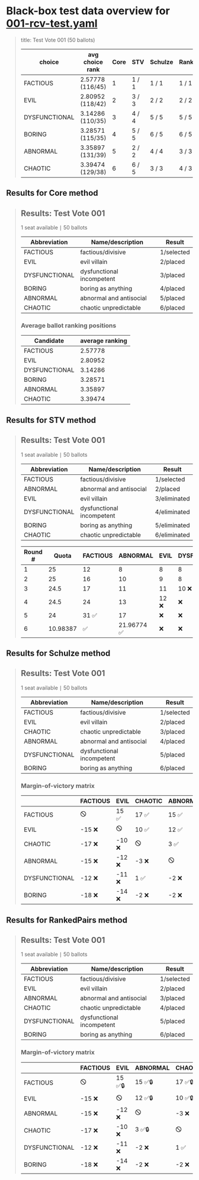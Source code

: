 # Black-box test data overview for [001-rcv-test.yaml](001-rcv-test.yaml)

<blockquote>
title: Test Vote 001 (50 ballots)
<table>
<thead>
<tr>
<th>choice</th>
<th>avg choice rank</th>
<th>Core</th>
<th>STV</th>
<th>Schulze</th>
<th>RankedPairs</th>
<th>Condorcet</th>
</tr>
</thead>
<tbody>
<tr>
<td>FACTIOUS</td>
<td>2.57778 (116/45)</td>
<td>1</td>
<td>1 / 1</td>
<td>1 / 1</td>
<td>1 / 1</td>
<td>1 (5)</td>
</tr>
<tr>
<td>EVIL</td>
<td>2.80952 (118/42)</td>
<td>2</td>
<td>3 / 3</td>
<td>2 / 2</td>
<td>2 / 2</td>
<td>2 (4)</td>
</tr>
<tr>
<td>DYSFUNCTIONAL</td>
<td>3.14286 (110/35)</td>
<td>3</td>
<td>4 / 4</td>
<td>5 / 5</td>
<td>5 / 5</td>
<td>5 (1)</td>
</tr>
<tr>
<td>BORING</td>
<td>3.28571 (115/35)</td>
<td>4</td>
<td>5 / 5</td>
<td>6 / 5</td>
<td>6 / 5</td>
<td>6 (0)</td>
</tr>
<tr>
<td>ABNORMAL</td>
<td>3.35897 (131/39)</td>
<td>5</td>
<td>2 / 2</td>
<td>4 / 4</td>
<td>3 / 3</td>
<td>3 (2)</td>
</tr>
<tr>
<td>CHAOTIC</td>
<td>3.39474 (129/38)</td>
<td>6</td>
<td>6 / 5</td>
<td>3 / 3</td>
<td>4 / 3</td>
<td>3 (2)</td>
</tr>
</tbody>
</table>


</blockquote>

## Results for Core method
<blockquote>
<div id="prefvote">
<h2>Results: Test Vote 001</h2>
<p>1 seat available &VerticalBar; 50 ballots</p>
<table>
<thead>
<tr>
<th>Abbreviation</th>
<th>Name/description</th>
<th>Result</th>
</tr>
</thead>
<tbody>
<tr>
<td>FACTIOUS</td>
<td>factious/divisive</td>
<td>1/selected</td>
</tr>
<tr>
<td>EVIL</td>
<td>evil villain</td>
<td>2/placed</td>
</tr>
<tr>
<td>DYSFUNCTIONAL</td>
<td>dysfunctional incompetent</td>
<td>3/placed</td>
</tr>
<tr>
<td>BORING</td>
<td>boring as anything</td>
<td>4/placed</td>
</tr>
<tr>
<td>ABNORMAL</td>
<td>abnormal and antisocial</td>
<td>5/placed</td>
</tr>
<tr>
<td>CHAOTIC</td>
<td>chaotic unpredictable</td>
<td>6/placed</td>
</tr>
</tbody>
</table>
<h3>Average ballot ranking positions</h3>
<table>
<thead>
<tr>
<th>Candidate</th>
<th>average ranking</th>
</tr>
</thead>
<tbody>
<tr>
<td>FACTIOUS</td>
<td>2.57778</td>
</tr>
<tr>
<td>EVIL</td>
<td>2.80952</td>
</tr>
<tr>
<td>DYSFUNCTIONAL</td>
<td>3.14286</td>
</tr>
<tr>
<td>BORING</td>
<td>3.28571</td>
</tr>
<tr>
<td>ABNORMAL</td>
<td>3.35897</td>
</tr>
<tr>
<td>CHAOTIC</td>
<td>3.39474</td>
</tr>
</tbody>
</table>
</div>

</blockquote>

## Results for STV method
<blockquote>
<div id="prefvote">
<h2>Results: Test Vote 001</h2>
<p>1 seat available &VerticalBar; 50 ballots</p>
<table>
<thead>
<tr>
<th>Abbreviation</th>
<th>Name/description</th>
<th>Result</th>
</tr>
</thead>
<tbody>
<tr>
<td>FACTIOUS</td>
<td>factious/divisive</td>
<td>1/selected</td>
</tr>
<tr>
<td>ABNORMAL</td>
<td>abnormal and antisocial</td>
<td>2/placed</td>
</tr>
<tr>
<td>EVIL</td>
<td>evil villain</td>
<td>3/eliminated</td>
</tr>
<tr>
<td>DYSFUNCTIONAL</td>
<td>dysfunctional incompetent</td>
<td>4/eliminated</td>
</tr>
<tr>
<td>BORING</td>
<td>boring as anything</td>
<td>5/eliminated</td>
</tr>
<tr>
<td>CHAOTIC</td>
<td>chaotic unpredictable</td>
<td>6/eliminated</td>
</tr>
</tbody>
</table>
<table>
<thead>
<tr>
<th>Round #</th>
<th>Quota</th>
<th>FACTIOUS</th>
<th>ABNORMAL</th>
<th>EVIL</th>
<th>DYSFUNCTIONAL</th>
<th>BORING</th>
<th>CHAOTIC</th>
</tr>
</thead>
<tbody>
<tr>
<td>1</td>
<td>25</td>
<td>12</td>
<td>8</td>
<td>8</td>
<td>8</td>
<td>7</td>
<td>7 ❌</td>
</tr>
<tr>
<td>2</td>
<td>25</td>
<td>16</td>
<td>10</td>
<td>9</td>
<td>8</td>
<td>7 ❌</td>
<td>❌</td>
</tr>
<tr>
<td>3</td>
<td>24.5</td>
<td>17</td>
<td>11</td>
<td>11</td>
<td>10 ❌</td>
<td>❌</td>
<td>❌</td>
</tr>
<tr>
<td>4</td>
<td>24.5</td>
<td>24</td>
<td>13</td>
<td>12 ❌</td>
<td>❌</td>
<td>❌</td>
<td>❌</td>
</tr>
<tr>
<td>5</td>
<td>24</td>
<td>31 ✅</td>
<td>17</td>
<td>❌</td>
<td>❌</td>
<td>❌</td>
<td>❌</td>
</tr>
<tr>
<td>6</td>
<td>10.98387</td>
<td>✅</td>
<td>21.96774 ✅</td>
<td>❌</td>
<td>❌</td>
<td>❌</td>
<td>❌</td>
</tr>
</tbody>
</table>
</div>

</blockquote>

## Results for Schulze method
<blockquote>
<div id="prefvote">
<h2>Results: Test Vote 001</h2>
<p>1 seat available &VerticalBar; 50 ballots</p>
<table>
<thead>
<tr>
<th>Abbreviation</th>
<th>Name/description</th>
<th>Result</th>
</tr>
</thead>
<tbody>
<tr>
<td>FACTIOUS</td>
<td>factious/divisive</td>
<td>1/selected</td>
</tr>
<tr>
<td>EVIL</td>
<td>evil villain</td>
<td>2/placed</td>
</tr>
<tr>
<td>CHAOTIC</td>
<td>chaotic unpredictable</td>
<td>3/placed</td>
</tr>
<tr>
<td>ABNORMAL</td>
<td>abnormal and antisocial</td>
<td>4/placed</td>
</tr>
<tr>
<td>DYSFUNCTIONAL</td>
<td>dysfunctional incompetent</td>
<td>5/placed</td>
</tr>
<tr>
<td>BORING</td>
<td>boring as anything</td>
<td>6/placed</td>
</tr>
</tbody>
</table>
<h3>Margin-of-victory matrix</h3>
<table>
<thead>
<tr>
<th></th>
<th>FACTIOUS</th>
<th>EVIL</th>
<th>CHAOTIC</th>
<th>ABNORMAL</th>
<th>DYSFUNCTIONAL</th>
<th>BORING</th>
</tr>
</thead>
<tbody>
<tr>
<td>FACTIOUS</td>
<td>🛇</td>
<td>15 ✅</td>
<td>17 ✅</td>
<td>15 ✅</td>
<td>12 ✅</td>
<td>18 ✅</td>
</tr>
<tr>
<td>EVIL</td>
<td>-15 ❌</td>
<td>🛇</td>
<td>10 ✅</td>
<td>12 ✅</td>
<td>11 ✅</td>
<td>14 ✅</td>
</tr>
<tr>
<td>CHAOTIC</td>
<td>-17 ❌</td>
<td>-10 ❌</td>
<td>🛇</td>
<td>3 ✅</td>
<td>-1 ❌</td>
<td>2 ✅</td>
</tr>
<tr>
<td>ABNORMAL</td>
<td>-15 ❌</td>
<td>-12 ❌</td>
<td>-3 ❌</td>
<td>🛇</td>
<td>2 ✅</td>
<td>2 ✅</td>
</tr>
<tr>
<td>DYSFUNCTIONAL</td>
<td>-12 ❌</td>
<td>-11 ❌</td>
<td>1 ✅</td>
<td>-2 ❌</td>
<td>🛇</td>
<td>0 🔵</td>
</tr>
<tr>
<td>BORING</td>
<td>-18 ❌</td>
<td>-14 ❌</td>
<td>-2 ❌</td>
<td>-2 ❌</td>
<td>0 🔵</td>
<td>🛇</td>
</tr>
</tbody>
</table>
</div>

</blockquote>

## Results for RankedPairs method
<blockquote>
<div id="prefvote">
<h2>Results: Test Vote 001</h2>
<p>1 seat available &VerticalBar; 50 ballots</p>
<table>
<thead>
<tr>
<th>Abbreviation</th>
<th>Name/description</th>
<th>Result</th>
</tr>
</thead>
<tbody>
<tr>
<td>FACTIOUS</td>
<td>factious/divisive</td>
<td>1/selected</td>
</tr>
<tr>
<td>EVIL</td>
<td>evil villain</td>
<td>2/placed</td>
</tr>
<tr>
<td>ABNORMAL</td>
<td>abnormal and antisocial</td>
<td>3/placed</td>
</tr>
<tr>
<td>CHAOTIC</td>
<td>chaotic unpredictable</td>
<td>4/placed</td>
</tr>
<tr>
<td>DYSFUNCTIONAL</td>
<td>dysfunctional incompetent</td>
<td>5/placed</td>
</tr>
<tr>
<td>BORING</td>
<td>boring as anything</td>
<td>6/placed</td>
</tr>
</tbody>
</table>
<h3>Margin-of-victory matrix</h3>
<table>
<thead>
<tr>
<th></th>
<th>FACTIOUS</th>
<th>EVIL</th>
<th>ABNORMAL</th>
<th>CHAOTIC</th>
<th>DYSFUNCTIONAL</th>
<th>BORING</th>
</tr>
</thead>
<tbody>
<tr>
<td>FACTIOUS</td>
<td>🛇</td>
<td>15 ✅🔒</td>
<td>15 ✅🔒</td>
<td>17 ✅🔒</td>
<td>12 ✅🔒</td>
<td>18 ✅🔒</td>
</tr>
<tr>
<td>EVIL</td>
<td>-15 ❌</td>
<td>🛇</td>
<td>12 ✅🔒</td>
<td>10 ✅🔒</td>
<td>11 ✅🔒</td>
<td>14 ✅🔒</td>
</tr>
<tr>
<td>ABNORMAL</td>
<td>-15 ❌</td>
<td>-12 ❌</td>
<td>🛇</td>
<td>-3 ❌</td>
<td>2 ✅🔒</td>
<td>2 ✅🔒</td>
</tr>
<tr>
<td>CHAOTIC</td>
<td>-17 ❌</td>
<td>-10 ❌</td>
<td>3 ✅🔒</td>
<td>🛇</td>
<td>-1 ❌</td>
<td>2 ✅🔒</td>
</tr>
<tr>
<td>DYSFUNCTIONAL</td>
<td>-12 ❌</td>
<td>-11 ❌</td>
<td>-2 ❌</td>
<td>1 ✅</td>
<td>🛇</td>
<td>0 🔵</td>
</tr>
<tr>
<td>BORING</td>
<td>-18 ❌</td>
<td>-14 ❌</td>
<td>-2 ❌</td>
<td>-2 ❌</td>
<td>0 🔵</td>
<td>🛇</td>
</tr>
</tbody>
</table>
</div>

</blockquote>

